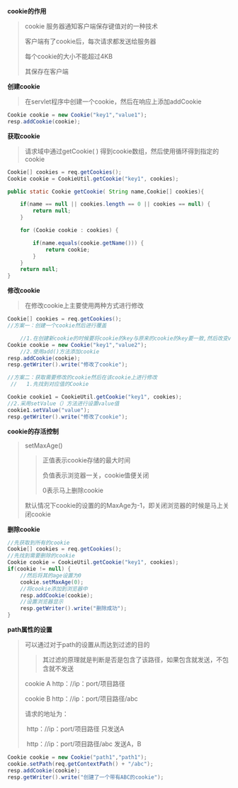 **cookie的作用**

> cookie 服务器通知客户端保存键值对的一种技术
>
> 客户端有了cookie后，每次请求都发送给服务器
>
> 每个cookie的大小不能超过4KB
>
> 其保存在客户端

**创建cookie**

> 在servlet程序中创建一个cookie，然后在响应上添加addCookie

```java
Cookie cookie = new Cookie("key1","value1");
resp.addCookie(cookie);
```

**获取cookie**

> 请求域中通过getCookie( ) 得到cookie数组，然后使用循环得到指定的cookie

```java
Cookie[] cookies = req.getCookies();
Cookie cookie = CookieUtil.getCookie("key1", cookies);
```

```java
public static Cookie getCookie( String name,Cookie[] cookies){

    if(name == null || cookies.length == 0 || cookies == null) {
        return null;
    }

    for (Cookie cookie : cookies) {

        if(name.equals(cookie.getName())) {
            return cookie;
        }
    }
    return null;
}
```

**修改cookie**

> 在修改cookie上主要使用两种方式进行修改

```java
Cookie[] cookies = req.getCookies();
//方案一：创建一个cookie然后进行覆盖

    //1.在创建新cookie的时候要将cookie的key与原来的cookie的key要一致,然后改变value值
Cookie cookie = new Cookie("key1","value2");
    //2.使用add()方法添加cookie
resp.addCookie(cookie);
resp.getWriter().write("修改了cookie");

//方案二：获取需要修改的cookie然后在该cookie上进行修改
 //   1.先找到对应值的Cookie

Cookie cookie1 = CookieUtil.getCookie("key1", cookies);
//2.采用setValue（）方法进行设置value值
cookie1.setValue("value");
resp.getWriter().write("修改了cookie");
```

**cookie的存活控制**

> setMaxAge() 
>
> > 正值表示cookie存储的最大时间
> >
> > 负值表示浏览器一关，cookie值便关闭
> >
> > 0表示马上删除cookie
>
> 默认情况下cookie的设置的的MaxAge为-1，即关闭浏览器的时候是马上关闭cookie

**删除cookie**

```java
//先获取到所有的cookie
Cookie[] cookies = req.getCookies();
//先找到需要删除的cookie
Cookie cookie = CookieUtil.getCookie("key1", cookies);
if(cookie != null) {
    //然后将其的age设置为0
    cookie.setMaxAge(0);
    //将cookie添加到浏览器中
    resp.addCookie(cookie);
    //设置浏览器显示
    resp.getWriter().write("删除成功");
}
```

**path属性的设置**

> 可以通过对于path的设置从而达到过滤的目的
>
> > 其过滤的原理就是判断是否是包含了该路径，如果包含就发送，不包含就不发送
>
> cookie  A       http：//ip：port/项目路径
>
> cookie  B       http：//ip：port/项目路径/abc
>
> 请求的地址为：
>
> ​        http：//ip：port/项目路径    只发送A
>
> ​        http：//ip：port/项目路径/abc      发送A，B

```java
Cookie cookie = new Cookie("path1","path1");
cookie.setPath(req.getContextPath() + "/abc");
resp.addCookie(cookie);
resp.getWriter().write("创建了一个带有ABC的cookie");
```

